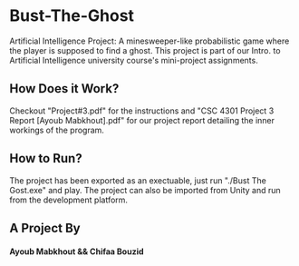 # Bust-The-Ghost
Artificial Intelligence Project: A minesweeper-like probabilistic game where the player is supposed to find a ghost. This project is part of our Intro. to Artificial Intelligence university course's mini-project assignments.

## How Does it Work?
Checkout "Project#3.pdf" for the instructions and "CSC 4301 Project 3 Report [Ayoub Mabkhout].pdf" for our project report detailing the inner workings of the program.

## How to Run?
The project has been exported as an exectuable, just run "./Bust The Gost.exe" and play. 
The project can also be imported from Unity and run from the development platform.

## A Project By
#### Ayoub Mabkhout && Chifaa Bouzid
